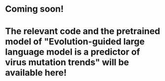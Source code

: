# Coming soon! 
# The relevant code and the pretrained model of "Evolution-guided large language model is a predictor of virus mutation trends" will be available here!
